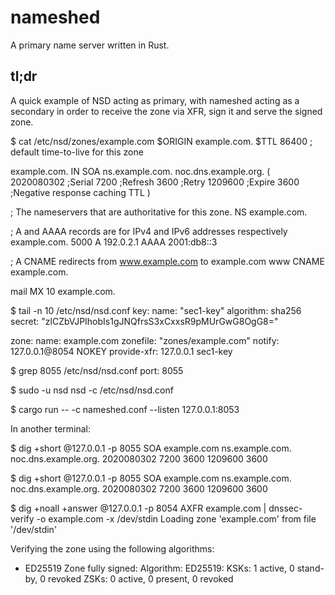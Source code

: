 # nameshed

A primary name server written in Rust.

## tl;dr

A quick example of NSD acting as primary, with nameshed acting as a secondary
in order to receive the zone via XFR, sign it and serve the signed zone.

$ cat /etc/nsd/zones/example.com
$ORIGIN example.com.
$TTL 86400 ; default time-to-live for this zone

example.com.   IN  SOA     ns.example.com. noc.dns.example.org. (
        2020080302  ;Serial
        7200        ;Refresh
        3600        ;Retry
        1209600     ;Expire
        3600        ;Negative response caching TTL
)

; The nameservers that are authoritative for this zone.
                                NS      example.com.

; A and AAAA records are for IPv4 and IPv6 addresses respectively
example.com.    5000    A       192.0.2.1
                        AAAA    2001:db8::3

; A CNAME redirects from www.example.com to example.com
www                             CNAME   example.com.

mail                    MX      10      example.com.

$ tail -n 10 /etc/nsd/nsd.conf
key:
  name: "sec1-key"
  algorithm: sha256
  secret: "zlCZbVJPIhobIs1gJNQfrsS3xCxxsR9pMUrGwG8OgG8="
  
zone:
    name: example.com
    zonefile: "zones/example.com"
    notify: 127.0.0.1@8054 NOKEY
    provide-xfr: 127.0.0.1 sec1-key

$ grep 8055 /etc/nsd/nsd.conf
        port: 8055

$ sudo -u nsd nsd -c /etc/nsd/nsd.conf

$ cargo run -- -c nameshed.conf --listen 127.0.0.1:8053

In another terminal:

$ dig +short @127.0.0.1 -p 8055 SOA example.com
ns.example.com. noc.dns.example.org. 2020080302 7200 3600 1209600 3600

$ dig +short @127.0.0.1 -p 8055 SOA example.com
ns.example.com. noc.dns.example.org. 2020080302 7200 3600 1209600 3600

$ dig +noall +answer @127.0.0.1 -p 8054 AXFR example.com | dnssec-verify -o example.com -x /dev/stdin 
Loading zone 'example.com' from file '/dev/stdin'

Verifying the zone using the following algorithms:
- ED25519
Zone fully signed:
Algorithm: ED25519: KSKs: 1 active, 0 stand-by, 0 revoked
                    ZSKs: 0 active, 0 present, 0 revoked